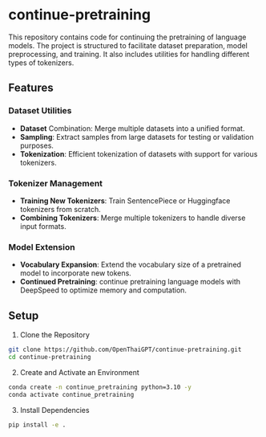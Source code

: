 # continue-pretraining

This repository contains code for continuing the pretraining of language models. The project is structured to facilitate dataset preparation, model preprocessing, and training. It also includes utilities for handling different types of tokenizers.

## Features
### Dataset Utilities
- **Dataset** Combination: Merge multiple datasets into a unified format.
- **Sampling**: Extract samples from large datasets for testing or validation purposes.
- **Tokenization**: Efficient tokenization of datasets with support for various tokenizers.
### Tokenizer Management
- **Training New Tokenizers**: Train SentencePiece or Huggingface tokenizers from scratch.
- **Combining Tokenizers**: Merge multiple tokenizers to handle diverse input formats.

### Model Extension
- **Vocabulary Expansion**: Extend the vocabulary size of a pretrained model to incorporate new tokens.
- **Continued Pretraining**: continue pretraining language models with DeepSpeed to optimize memory and computation.

## Setup
1. Clone the Repository
```bash
git clone https://github.com/OpenThaiGPT/continue-pretraining.git
cd continue-pretraining
```
2. Create and Activate an Environment

```bash
conda create -n continue_pretraining python=3.10 -y
conda activate continue_pretraining
```

3. Install Dependencies
```bash
pip install -e .
```
